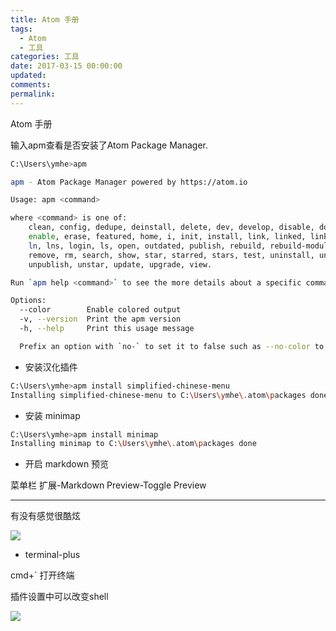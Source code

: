 ```yaml
---
title: Atom 手册
tags:
  - Atom
  - 工具
categories: 工具
date: 2017-03-15 00:00:00
updated:
comments:
permalink:
---
```



Atom 手册

<!--more-->

输入apm查看是否安装了Atom Package Manager.

```bash
C:\Users\ymhe>apm

apm - Atom Package Manager powered by https://atom.io

Usage: apm <command>

where <command> is one of:
    clean, config, dedupe, deinstall, delete, dev, develop, disable, docs,
    enable, erase, featured, home, i, init, install, link, linked, links, list,
    ln, lns, login, ls, open, outdated, publish, rebuild, rebuild-module-cache,
    remove, rm, search, show, star, starred, stars, test, uninstall, unlink,
    unpublish, unstar, update, upgrade, view.

Run `apm help <command>` to see the more details about a specific command.

Options:
  --color        Enable colored output                                     [boolean] [default: true]
  -v, --version  Print the apm version
  -h, --help     Print this usage message

  Prefix an option with `no-` to set it to false such as --no-color to disable  colored output.
```

- 安装汉化插件

```bash
C:\Users\ymhe>apm install simplified-chinese-menu
Installing simplified-chinese-menu to C:\Users\ymhe\.atom\packages done
```

- 安装 minimap

```bash
C:\Users\ymhe>apm install minimap
Installing minimap to C:\Users\ymhe\.atom\packages done
```

- 开启 markdown 预览

菜单栏 扩展-Markdown Preview-Toggle Preview

----

有没有感觉很酷炫

![](http://oduq3lfcc.bkt.clouddn.com/image/atom%E7%95%8C%E9%9D%A2.png)

- terminal-plus

cmd+` 打开终端

插件设置中可以改变shell

![](http://oduq3lfcc.bkt.clouddn.com/image/atomterminal.png)
